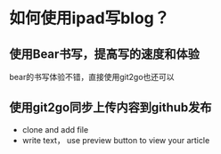 # 如何使用ipad写blog？

## 使用Bear书写，提高写的速度和体验
bear的书写体验不错，直接使用git2go也还可以

## 使用git2go同步上传内容到github发布

* clone and add file
* write text， use preview button to view your article